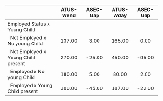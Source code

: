 
|                      |    ATUS-Wend |     ASEC-Gap |    ATUS-Wday |     ASEC-Gap |
| -------------------- | :----------: | :----------: | :----------: | :----------: |
| Employed Status x Young Child |              |              |              |              |
| &nbsp;&nbsp;Not Employed x No young Child |       137.00 |         3.00 |       165.00 |         0.00 |
| &nbsp;&nbsp;Not Employed x Young Child present |       270.00 |       -25.00 |       450.00 |       -95.00 |
| &nbsp;&nbsp;Employed x No young Child |       180.00 |         5.00 |        80.00 |         2.00 |
| &nbsp;&nbsp;Employed x Young Child present |       300.00 |       -45.00 |       187.00 |       -22.00 |

